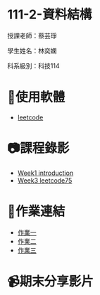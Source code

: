 # 111-2-資料結構
授課老師：蔡芸琤

學生姓名：林奕嫻

科系級別：科技114

# 🔧使用軟體

+  [leetcode](https://leetcode.com/problemset/all/)

# 📷課程錄影

+ [Week1 introduction](https://www.youtube.com/watch?v=QrDBThlCF-c)
+ [Week3 leetcode75](https://www.youtube.com/watch?v=UwumuTsjgsw)

# 📖作業連結

+  [作業一](https://youtu.be/Gppmc_Im2MA)
+  [作業二](https://youtu.be/ICO6rNeUgwY)
+  [作業三](https://youtu.be/CB1I2wEd7fw)

# 📹期末分享影片
